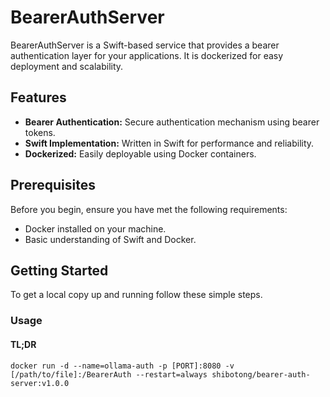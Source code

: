 # BearerAuthServer

BearerAuthServer is a Swift-based service that provides a bearer authentication layer for your applications. It is dockerized for easy deployment and scalability.

## Features

- **Bearer Authentication:** Secure authentication mechanism using bearer tokens.
- **Swift Implementation:** Written in Swift for performance and reliability.
- **Dockerized:** Easily deployable using Docker containers.

## Prerequisites

Before you begin, ensure you have met the following requirements:

- Docker installed on your machine.
- Basic understanding of Swift and Docker.

## Getting Started

To get a local copy up and running follow these simple steps.

### Usage
#### TL;DR
`docker run -d --name=ollama-auth -p [PORT]:8080 -v [/path/to/file]:/BearerAuth --restart=always shibotong/bearer-auth-server:v1.0.0`
